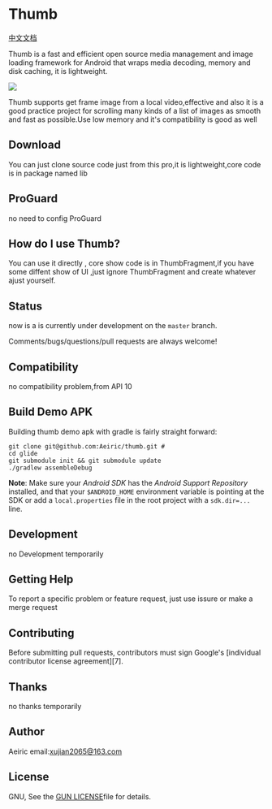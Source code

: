 Thumb
=====


[中文文档](https://github.com/Aeiric/thumb/blob/master/README.md)

Thumb is a fast and efficient open source media management and image loading framework for Android that wraps media decoding, memory and disk caching, it is lightweight.


![](http://ww1.sinaimg.cn/large/a2e0153egy1g4lz7u5qctg20a00hsb2b.gif)

Thumb supports get frame image from a local video,effective and also it is a good practice project for scrolling many kinds of a list of images as smooth and fast as possible.Use low memory and it's compatibility is good as well


Download
--------
You can just clone source code just from this pro,it is lightweight,core code is in package named lib



ProGuard
--------
no need to config ProGuard

How do I use Thumb?
-------------------
You can use it directly , core show code is in ThumbFragment,if you have some diffent show of UI ,just ignore ThumbFragment and create whatever ajust yourself.


Status
------
now is a is currently under development on the `master` branch.

Comments/bugs/questions/pull requests are always welcome! 

Compatibility
-------------
no compatibility problem,from API 10

Build Demo APK
-----
Building thumb demo apk with gradle is fairly straight forward:

```shell
git clone git@github.com:Aeiric/thumb.git # 
cd glide
git submodule init && git submodule update
./gradlew assembleDebug
```

**Note**: Make sure your *Android SDK* has the *Android Support Repository* installed, and that your `$ANDROID_HOME` environment
variable is pointing at the SDK or add a `local.properties` file in the root project with a `sdk.dir=...` line.


Development
-----------

no Development temporarily

Getting Help
------------
To report a specific problem or feature request, just use issure or make a merge request

Contributing
------------
Before submitting pull requests, contributors must sign Google's [individual contributor license agreement][7].


Thanks
------
no thanks temporarily

Author
------
Aeiric email:xujian2065@163.com

License
-------
GNU, See the [GUN LICENSE](https://www.gnu.org/licenses/translations.html)file for details.

